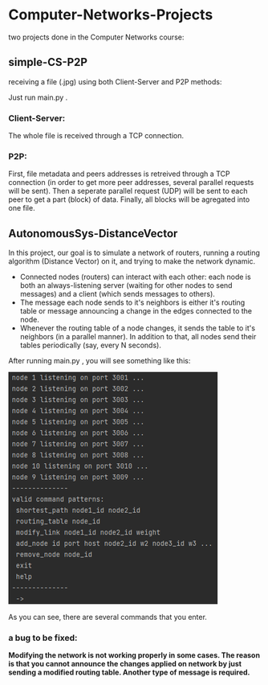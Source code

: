# Computer-Networks-Projects
two projects done in the Computer Networks course:

## simple-CS-P2P
receiving a file (.jpg) using both Client-Server and P2P methods:

Just run main.py .

### Client-Server:
The whole file is received through a TCP connection.

### P2P:
First, file metadata and peers addresses is retreived through a TCP connection (in order to get more peer addresses, several parallel requests will be sent).
Then a seperate parallel request (UDP) will be sent to each peer to get a part (block) of data.
Finally, all blocks will be agregated into one file.

## AutonomousSys-DistanceVector
In this project, our goal is to simulate a network of routers, running a routing algorithm (Distance Vector) on it, and trying to make the network dynamic. 
- Connected nodes (routers) can interact with each other: each node is both an always-listening server (waiting for other nodes to send messages) and a client (which sends messages to others). 
- The message each node sends to it's neighbors is either it's routing table or message announcing a change in the edges connected to the node.
- Whenever the routing table of a node changes, it sends the table to it's neighbors (in a parallel manner). In addition to that, all nodes send their tables periodically (say, every N seconds).

After running main.py , you will see something like this:

<img src="https://github.com/MJSahebnasi/Computer-Networks-Projects/blob/update/readme_img.PNG"></img>

As you can see, there are several commands that you enter.


### <b>a bug to be fixed:<b> 
Modifying the network is not working properly in some cases. The reason is that you cannot announce the changes applied on network by just sending a modified routing table. Another type of message is required.
